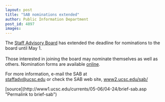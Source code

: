 ```yaml
---
layout: post
title: "SAB nominations extended"
author: Public Information Department
post_id: 4897
images:
---
```


<a name="content" id="content"></a>
<p>
  The <a href="http://www2.ucsc.edu/sab/">Staff Advisory Board</a> has extended the deadline for nominations to the board until May 1.<br>
  <br>
  Those interested in joining the board may nominate themselves as well as others. Nomination forms are available <a href="http://www2.ucsc.edu/sab/files/SABelection06.pdf">online</a>.
</p>
<p>
  For more information, e-mail the SAB at<br>
  <a href="mailto:staffadv@ucsc.edu%20">staffadv@ucsc.edu</a> or check the SAB web site, <a href="http://www2.ucsc.edu/sab/">www2.ucsc.edu/sab/</a>
</p>
[source](http://www1.ucsc.edu/currents/05-06/04-24/brief-sab.asp "Permalink to brief-sab")
